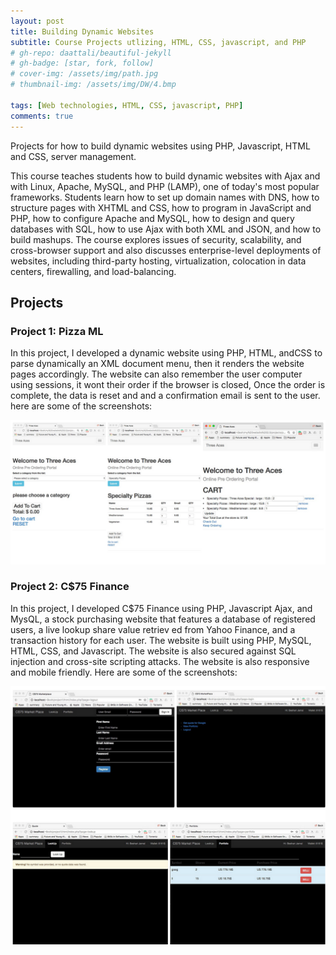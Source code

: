 ```yaml
---
layout: post
title: Building Dynamic Websites
subtitle: Course Projects utlizing, HTML, CSS, javascript, and PHP
# gh-repo: daattali/beautiful-jekyll
# gh-badge: [star, fork, follow]
# cover-img: /assets/img/path.jpg
# thumbnail-img: /assets/img/DW/4.bmp

tags: [Web technologies, HTML, CSS, javascript, PHP]
comments: true
---
```

Projects for how to build dynamic websites using PHP, Javascript, HTML and CSS, server management.

This course teaches students how to build dynamic websites with Ajax and with Linux, Apache, MySQL, and PHP (LAMP), one of today's most popular frameworks. Students learn how to set up domain names with DNS, how to structure pages with XHTML and CSS, how to program in JavaScript and PHP, how to configure Apache and MySQL, how to design and query databases with SQL, how to use Ajax with both XML and JSON, and how to build mashups. The course explores issues of security, scalability, and cross-browser support and also discusses enterprise-level deployments of websites, including third-party hosting, virtualization, colocation in data centers, firewalling, and load-balancing.

<!-- header -->
## Projects

### Project 1: Pizza ML

In this project, I developed a dynamic website using PHP, HTML, andCSS to parse dynamically an XML document menu, then it renders the website pages accordingly. The website can also remember the user computer using sessions, it wont their order if the browser is closed, Once the order is complete, the data is reset and and a confirmation email is sent to the user.
here are some of the screenshots:

![DW](/assets/img/DW/1.png)


### Project 2: C$75 Finance

In this project, I developed C$75 Finance using PHP, Javascript Ajax, and MysQL, a stock purchasing website that  features a database of registered users, a live lookup share value retriev
ed from Yahoo Finance, and a transaction history for each user. The website is built using PHP, MySQL, HTML, CSS, and Javascript. The website is also secured against SQL injection and cross-site scripting attacks. The website is also responsive and mobile friendly. Here are some of the screenshots:

![DW](/assets/img/DW/2.png)